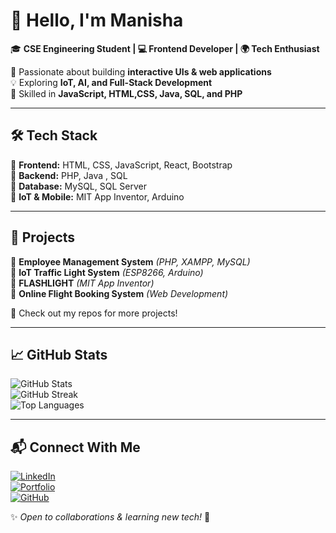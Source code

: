 # 👋 Hello, I'm Manisha 
🎓 **CSE Engineering Student | 💻 Frontend Developer | 🌍 Tech Enthusiast**  

🚀 Passionate about building **interactive UIs & web applications**  
💡 Exploring **IoT, AI, and Full-Stack Development**  
📌 Skilled in **JavaScript, HTML,CSS, Java, SQL, and PHP**  

---

## 🛠 Tech Stack  
🔹 **Frontend:** HTML, CSS, JavaScript, React, Bootstrap  
🔹 **Backend:** PHP, Java , SQL  
🔹 **Database:** MySQL, SQL Server  
🔹 **IoT & Mobile:** MIT App Inventor, Arduino

---

## 🚀 Projects  
🔸 **Employee Management System** _(PHP, XAMPP, MySQL)_  
🔸 **IoT Traffic Light System** _(ESP8266, Arduino)_  
🔸 **FLASHLIGHT** _(MIT App Inventor)_  
🔸 **Online Flight Booking System** _(Web Development)_  

📌 Check out my repos for more projects!  

---

## 📈 GitHub Stats  
![GitHub Stats](https://github-readme-stats.vercel.app/api?username=Manisha6435&show_icons=true&theme=tokyonight)  
![GitHub Streak](https://streak-stats.demolab.com/?username=Manisha6435&theme=tokyonight)  
![Top Languages](https://github-readme-stats.vercel.app/api/top-langs/?username=Manisha6435&layout=compact&theme=tokyonight)  

---

## 📬 Connect With Me  
[![LinkedIn](https://img.shields.io/badge/LinkedIn-Connect-blue?style=flat&logo=linkedin)](https://www.linkedin.com/in/manisha-devadiga-008938257/)  
[![Portfolio](https://img.shields.io/badge/Portfolio-Visit-green?style=flat&logo=google-chrome)](your_portfolio_url)  
[![GitHub](https://img.shields.io/badge/GitHub-Follow-black?style=flat&logo=github)](https://github.com/Manisha6435)  

✨ _Open to collaborations & learning new tech!_ 🚀
